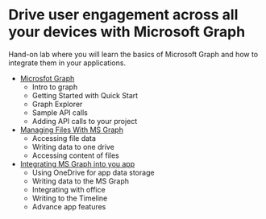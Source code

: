# Drive user engagement across all your devices with Microsoft Graph

Hand-on lab where you will learn the basics of Microsoft Graph and how to integrate them in your applications.

- [Microsfot Graph](includes/1_Microsoft_Graph/README.md)
	- Intro to graph
	- Getting Started with Quick Start
	- Graph Explorer
	- Sample API calls
	- Adding API calls to your project
- [Managing Files With MS Graph](includes/2_Managing_Files_With_MS_Graph/README.md)
	- Accessing file data
	- Writing data to one drive
	- Accessing content of files  
- [Integrating MS Graph into you app](includes/3_Integrating_MS_Graph_into_you_app/README.md)
	- Using OneDrive for app data storage
	- Writing data to the MS Graph
	- Integrating with office
	- Writing to the Timeline
	- Advance app features